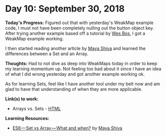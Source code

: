 # Day 10: September 30, 2018

**Today's Progress:** Figured out that with yesterday's WeakMap example code, I must not have been completely nulling out the button object key. After trying another example based off a tutorial by [Wes Bos](https://wesbos.com/), I got a WeakMap example working.

I then started reading another article by [Maya Shiva](http://mayashavin.com/) and learned the differences between a Set and an Array.

**Thoughts:** Had to not dive as deep into WeakMaps today in order to keep my learning momentum up. Not feeling too bad about it since I have an idea of what I did wrong yesterday and got another example working ok.

As for learning Sets, feel like I have another tool under my belt now and am glad to have that understanding of when they are more applicable.

**Link(s) to work:**
* Arrays vs. Sets - [HTML](https://github.com/mccoyrjm/100-days-of-code/blob/master/log-work-files/arrays-vs-sets.html)

**Learning Resources:**
* [ES6 — Set vs Array — What and when?](https://medium.com/front-end-hacking/es6-set-vs-array-what-and-when-efc055655e1a) by [Maya Shiva](http://mayashavin.com/)
